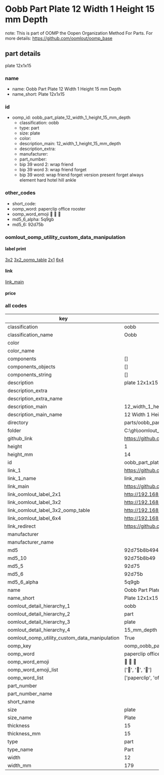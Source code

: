 # Oobb Part Plate 12 Width 1 Height 15 mm Depth  

note: This is part of OOMP the Oopen Organization Method For Parts. For more details: https://github.com/oomlout/oomp_base

##  part details
  



plate 12x1x15



### name
* name: Oobb Part Plate 12 Width 1 Height 15 mm Depth
* name_short: Plate 12x1x15 
### id
* oomp_id: oobb_part_plate_12_width_1_height_15_mm_depth
  * classification: oobb
  * type: part
  * size: plate
  * color: 
  * description_main: 12_width_1_height_15_mm_depth
  * description_extra: 
  * manufacturer: 
  * part_number: 
  * bip 39 word 2: wrap friend
  * bip 39 word 3: wrap friend forget
  * bip 39 word: wrap friend forget version present forget always element hard hotel hill ankle

### other_codes
* short_code: 
* oomp_word: paperclip office rooster
* oomp_word_emoji :paperclip: :office: :rooster:
* md5_6_alpha: 5q9gb
* md5_6: 92d75b






### oomlout_oomp_utility_custom_data_manipulation
#### label print
[3x2](http://192.168.1.245:1112/?label=oomp%205q9gb)
[3x2_oomp_table](http://192.168.1.108:1112/?label=oomp%205q9gb)
[2x1](http://192.168.1.242:1112/?label=oomp%205q9gb)
[6x4](http://192.168.1.55:1112/?label=oomp%205q9gb)    

#### link

[link_main](https://github.com/oomlout/oomlout_oobb_version_4_generated_parts/tree/main/navigation_oomp/oobb/part/plate/12_width_1_height_15_mm_depth/part)                              

#### price







### all codes 
| key | value |  
| --- | --- |  
| classification | oobb |  
| classification_name | Oobb |  
| color |  |  
| color_name |  |  
| components | [] |  
| components_objects | [] |  
| components_string | [] |  
| description | plate 12x1x15 |  
| description_extra |  |  
| description_extra_name |  |  
| description_main | 12_width_1_height_15_mm_depth |  
| description_main_name | 12 Width 1 Height 15 mm Depth |  
| directory | parts/oobb_part_plate_12_width_1_height_15_mm_depth |  
| folder | C:\gh\oomlout_oobb_version_4_generated_parts\parts\oobb_part_plate_12_width_1_height_15_mm_depth |  
| github_link | https://github.com/oomlout/oomlout_oomp_part_src/tree/main/parts/oobb_part_plate_12_width_1_height_15_mm_depth |  
| height | 1 |  
| height_mm | 14 |  
| id | oobb_part_plate_12_width_1_height_15_mm_depth |  
| link_1 | https://github.com/oomlout/oomlout_oobb_version_4_generated_parts/tree/main/navigation_oomp/oobb/part/plate/12_width_1_height_15_mm_depth/part |  
| link_1_name | link_main |  
| link_main | https://github.com/oomlout/oomlout_oobb_version_4_generated_parts/tree/main/navigation_oomp/oobb/part/plate/12_width_1_height_15_mm_depth/part |  
| link_oomlout_label_2x1 | http://192.168.1.242:1112/?label=oomp%205q9gb |  
| link_oomlout_label_3x2 | http://192.168.1.245:1112/?label=oomp%205q9gb |  
| link_oomlout_label_3x2_oomp_table | http://192.168.1.108:1112/?label=oomp%205q9gb |  
| link_oomlout_label_6x4 | http://192.168.1.55:1112/?label=oomp%205q9gb |  
| link_redirect | https://github.com/oomlout/oomlout_oobb_version_4_generated_parts/tree/main/parts/oobb_plate_12_01_15 |  
| manufacturer |  |  
| manufacturer_name |  |  
| md5 | 92d75b8b4947a0f16d550f2cb6973ff0 |  
| md5_10 | 92d75b8b49 |  
| md5_5 | 92d75 |  
| md5_6 | 92d75b |  
| md5_6_alpha | 5q9gb |  
| name | Oobb Part Plate 12 Width 1 Height 15 mm Depth |  
| name_short | Plate 12x1x15  |  
| oomlout_detail_hierarchy_1 | oobb |  
| oomlout_detail_hierarchy_2 | part |  
| oomlout_detail_hierarchy_3 | plate |  
| oomlout_detail_hierarchy_4 | 15_mm_depth |  
| oomlout_oomp_utility_custom_data_manipulation | True |  
| oomp_key | oomp_oobb_part_plate_12_width_1_height_15_mm_depth |  
| oomp_word | paperclip office rooster |  
| oomp_word_emoji | :paperclip: :office: :rooster: |  
| oomp_word_emoji_list | [':paperclip:', ':office:', ':rooster:'] |  
| oomp_word_list | ['paperclip', 'office', 'rooster'] |  
| part_number |  |  
| part_number_name |  |  
| short_name |  |  
| size | plate |  
| size_name | Plate |  
| thickness | 15 |  
| thickness_mm | 15 |  
| type | part |  
| type_name | Part |  
| width | 12 |  
| width_mm | 179 |  
